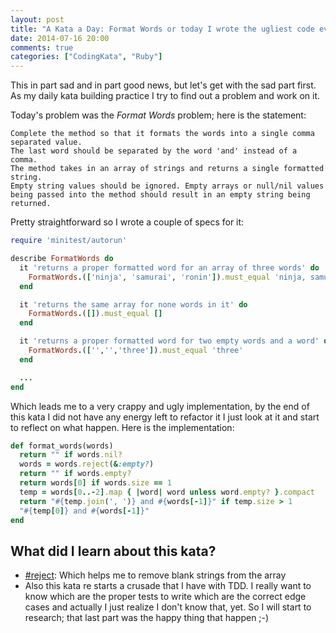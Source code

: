 ```yaml
---
layout: post
title: "A Kata a Day: Format Words or today I wrote the ugliest code ever"
date: 2014-07-16 20:00
comments: true
categories: ["CodingKata", "Ruby"]
---
```


This in part sad and in part good news, but let's get with the sad part first. 
As my daily kata building practice I try to find out a problem and work on it. 

Today's problem was the *Format Words* problem; here is the statement: 

```
Complete the method so that it formats the words into a single comma separated value. 
The last word should be separated by the word 'and' instead of a comma. 
The method takes in an array of strings and returns a single formatted string. 
Empty string values should be ignored. Empty arrays or null/nil values being passed into the method should result in an empty string being returned.
```

Pretty straightforward so I wrote a couple of specs for it: 

```ruby
require 'minitest/autorun'

describe FormatWords do 
  it 'returns a proper formatted word for an array of three words' do 
    FormatWords.(['ninja', 'samurai', 'ronin']).must_equal 'ninja, samurai and ronin'
  end

  it 'returns the same array for none words in it' do 
    FormatWords.([]).must_equal []
  end

  it 'returns a proper formatted word for two empty words and a word' do 
    FormatWords.(['','','three']).must_equal 'three'
  end

  ... 
end
```

Which leads me to a very crappy and ugly implementation, by the end of this
kata I did not have any energy left to refactor it I just look at it and start
to reflect on what happen. Here is the implementation: 

```ruby
def format_words(words)
  return "" if words.nil? 
  words = words.reject(&:empty?) 
  return "" if words.empty?
  return words[0] if words.size == 1
  temp = words[0..-2].map { |word| word unless word.empty? }.compact
  return "#{temp.join(', ')} and #{words[-1]}" if temp.size > 1
  "#{temp[0]} and #{words[-1]}"
end
```

## What did I learn about this kata? 

* [#reject](http://ruby-doc.org/core-2.1.2/Enumerable.html#method-i-reject):
  Which helps me to remove blank strings from the array
* Also this kata re starts a crusade that I have with TDD. I really want to
  know which are the proper tests to write which are the correct edge cases and
  actually I just realize I don't know that, yet. So I will start to research;
  that last part was the happy thing that happen ;-)


